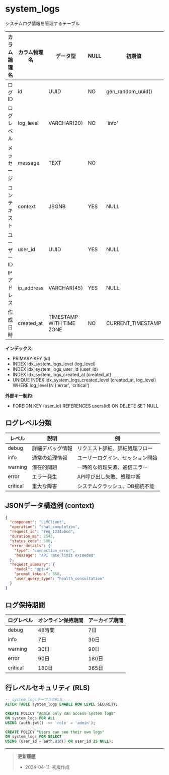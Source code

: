 # system_logs

システムログ情報を管理するテーブル

| カラム論理名 | カラム物理名 | データ型 | NULL | 初期値 | 制約 | 説明 |
|------------|------------|---------|------|-------|------|------|
| ログID | id | UUID | NO | gen_random_uuid() | PK | ログ一意識別子 |
| ログレベル | log_level | VARCHAR(20) | NO | 'info' | | ログレベル（debug/info/warning/error/critical） |
| メッセージ | message | TEXT | NO | | | ログメッセージ |
| コンテキスト | context | JSONB | YES | NULL | | 関連コンテキスト情報（JSONフォーマット） |
| ユーザーID | user_id | UUID | YES | NULL | FK | 関連ユーザーID（ある場合） |
| IPアドレス | ip_address | VARCHAR(45) | YES | NULL | | クライアントIPアドレス |
| 作成日時 | created_at | TIMESTAMP WITH TIME ZONE | NO | CURRENT_TIMESTAMP | | ログ記録日時 |

**インデックス**:
- PRIMARY KEY (id)
- INDEX idx_system_logs_level (log_level)
- INDEX idx_system_logs_user_id (user_id)
- INDEX idx_system_logs_created_at (created_at)
- UNIQUE INDEX idx_system_logs_created_level (created_at, log_level) WHERE log_level IN ('error', 'critical')

**外部キー制約**:
- FOREIGN KEY (user_id) REFERENCES users(id) ON DELETE SET NULL

## ログレベル分類

| レベル | 説明 | 例 |
|--------|------|-----|
| debug | 詳細デバッグ情報 | リクエスト詳細、詳細処理フロー |
| info | 通常の処理情報 | ユーザーログイン、セッション開始 |
| warning | 潜在的問題 | 一時的な処理失敗、通信エラー |
| error | エラー発生 | API呼び出し失敗、処理中断 |
| critical | 重大な障害 | システムクラッシュ、DB接続不能 |

## JSONデータ構造例 (context)

```json
{
  "component": "LLMClient",
  "operation": "chat_completion",
  "request_id": "req_1234abcd",
  "duration_ms": 2543,
  "status_code": 500,
  "error_details": {
    "type": "connection_error",
    "message": "API rate limit exceeded"
  },
  "request_summary": {
    "model": "gpt-4",
    "prompt_tokens": 356,
    "user_query_type": "health_consultation"
  }
}
```

## ログ保持期間

| ログレベル | オンライン保持期間 | アーカイブ期間 |
|-----------|-----------------|-------------|
| debug | 48時間 | 7日 |
| info | 7日 | 30日 |
| warning | 30日 | 90日 |
| error | 90日 | 180日 |
| critical | 180日 | 365日 |

## 行レベルセキュリティ (RLS)

```sql
-- system_logsテーブルのRLS
ALTER TABLE system_logs ENABLE ROW LEVEL SECURITY;

CREATE POLICY "Admin only can access system logs" 
ON system_logs FOR ALL 
USING (auth.jwt() ->> 'role' = 'admin');

CREATE POLICY "Users can see their own logs" 
ON system_logs FOR SELECT 
USING (user_id = auth.uid() OR user_id IS NULL);
```

---

> **更新履歴**
> - 2024-04-11: 初版作成 